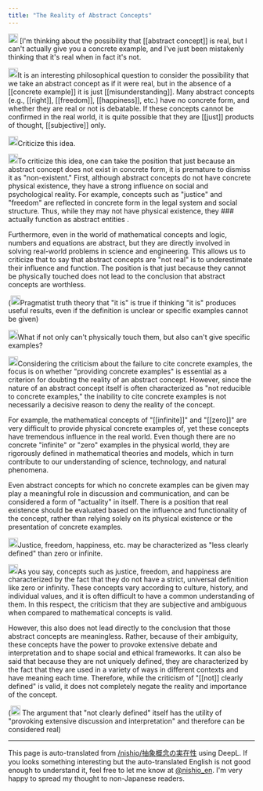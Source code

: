 ```yaml
---
title: "The Reality of Abstract Concepts"
---
```


<img src='https://scrapbox.io/api/pages/nishio-en/nishio/icon' alt='nishio.icon' height="19.5"/> [I'm thinking about the possibility that [[abstract concept]] is real, but I can't actually give you a concrete example, and I've just been mistakenly thinking that it's real when in fact it's not.

<img src='https://scrapbox.io/api/pages/nishio-en/gpt/icon' alt='gpt.icon' height="19.5"/>It is an interesting philosophical question to consider the possibility that we take an abstract concept as if it were real, but in the absence of a [[concrete example]] it is just [[misunderstanding]]. Many abstract concepts (e.g., [[right]], [[freedom]], [[happiness]], etc.) have no concrete form, and whether they are real or not is debatable. If these concepts cannot be confirmed in the real world, it is quite possible that they are [[just]] products of thought, [[subjective]] only.

<img src='https://scrapbox.io/api/pages/nishio-en/nishio/icon' alt='nishio.icon' height="19.5"/>Criticize this idea.

<img src='https://scrapbox.io/api/pages/nishio-en/gpt/icon' alt='gpt.icon' height="19.5"/>To criticize this idea, one can take the position that just because an abstract concept does not exist in concrete form, it is premature to dismiss it as "non-existent." First, although abstract concepts do not have concrete physical existence, they have a strong influence on social and psychological reality. For example, concepts such as "justice" and "freedom" are reflected in concrete form in the legal system and social structure. Thus, while they may not have physical existence, they ### actually function as abstract entities
.

Furthermore, even in the world of mathematical concepts and logic, numbers and equations are abstract, but they are directly involved in solving real-world problems in science and engineering. This allows us to criticize that to say that abstract concepts are "not real" is to underestimate their influence and function. The position is that just because they cannot be physically touched does not lead to the conclusion that abstract concepts are worthless.

(<img src='https://scrapbox.io/api/pages/nishio-en/nishio/icon' alt='nishio.icon' height="19.5"/>Pragmatist truth theory that "it is" is true if thinking "it is" produces useful results, even if the definition is unclear or specific examples cannot be given)

<img src='https://scrapbox.io/api/pages/nishio-en/nishio/icon' alt='nishio.icon' height="19.5"/>What if not only can't physically touch them, but also can't give specific examples?

<img src='https://scrapbox.io/api/pages/nishio-en/gpt/icon' alt='gpt.icon' height="19.5"/>Considering the criticism about the failure to cite concrete examples, the focus is on whether "providing concrete examples" is essential as a criterion for doubting the reality of an abstract concept. However, since the nature of an abstract concept itself is often characterized as "not reducible to concrete examples," the inability to cite concrete examples is not necessarily a decisive reason to deny the reality of the concept.

For example, the mathematical concepts of "[[infinite]]" and "[[zero]]" are very difficult to provide physical concrete examples of, yet these concepts have tremendous influence in the real world. Even though there are no concrete "infinite" or "zero" examples in the physical world, they are rigorously defined in mathematical theories and models, which in turn contribute to our understanding of science, technology, and natural phenomena.

Even abstract concepts for which no concrete examples can be given may play a meaningful role in discussion and communication, and can be considered a form of "actuality" in itself. There is a position that real existence should be evaluated based on the influence and functionality of the concept, rather than relying solely on its physical existence or the presentation of concrete examples.

<img src='https://scrapbox.io/api/pages/nishio-en/nishio/icon' alt='nishio.icon' height="19.5"/>Justice, freedom, happiness, etc. may be characterized as "less clearly defined" than zero or infinite.

<img src='https://scrapbox.io/api/pages/nishio-en/gpt/icon' alt='gpt.icon' height="19.5"/>As you say, concepts such as justice, freedom, and happiness are characterized by the fact that they do not have a strict, universal definition like zero or infinity. These concepts vary according to culture, history, and individual values, and it is often difficult to have a common understanding of them. In this respect, the criticism that they are subjective and ambiguous when compared to mathematical concepts is valid.

However, this also does not lead directly to the conclusion that those abstract concepts are meaningless. Rather, because of their ambiguity, these concepts have the power to provoke extensive debate and interpretation and to shape social and ethical frameworks. It can also be said that because they are not uniquely defined, they are characterized by the fact that they are used in a variety of ways in different contexts and have meaning each time. Therefore, while the criticism of "[[not]] clearly defined" is valid, it does not completely negate the reality and importance of the concept.

(<img src='https://scrapbox.io/api/pages/nishio-en/nishio/icon' alt='nishio.icon' height="19.5"/> The argument that "not clearly defined" itself has the utility of "provoking extensive discussion and interpretation" and therefore can be considered real)

---
This page is auto-translated from [/nishio/抽象概念の実在性](https://scrapbox.io/nishio/抽象概念の実在性) using DeepL. If you looks something interesting but the auto-translated English is not good enough to understand it, feel free to let me know at [@nishio_en](https://twitter.com/nishio_en). I'm very happy to spread my thought to non-Japanese readers.